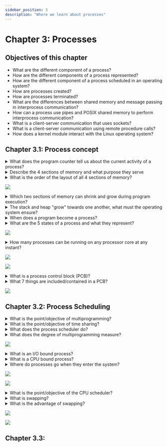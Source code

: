 ```yaml
---
sidebar_position: 3
description: "Where we learn about processes"
---
```


# Chapter 3: Processes

## Objectives of this chapter

- What are the different component of a process?
- How are the different components of a process represented?
- How are the different component of a process scheduled in an operating system?
- How are processes created?
- How are processes terminated?
- What are the differences between shared memory and message passing in interprocess communication?
- How can a process use pipes and POSIX shared memory to perform interprocess communication?
- What is a client-server communication that uses sockets?
- What is a client-server communication using remote procedure calls?
- How does a kernel module interact with the Linux operating system?

## Chapter 3.1: Process concept

<details>
    <summary>What does the program counter tell us about the current activity of a process?</summary>
    <div>The program counter is used to represent the status of the currentactivity of a process</div>
</details>

<details>
    <summary>Describe the 4 sections of memory and what purpose they serve</summary>
    <ul>
        <li>Text: where executable code lives</li>
        <li>Data: where global variables live</li>
        <li>Heap: memory allocated dynamically during runtime</li>
        <li>Stack: temp data storage for function calling (function parameters, return addresses, and local variables live here)</li>
    </ul>
</details>

<details>
    <summary>What is the order of the layout of all 4 sections of memory?</summary>
    <ol>
        <li>Stack</li>
        <li>Heap</li>
        <li>Data</li>
        <li>Text</li>
    </ol>
</details>

![](./assets/f3.1.1.png)

<details>
    <summary>Which two sections of memory can shrink and grow during program execution?</summary>
    <div>Stack and heap</div>
</details>

<details>
    <summary>The stack and heap "grow" towards one another, what must the operating system ensure?</summary>
    <div>The operating system must ensure that they don't overlap each other</div>
</details>

<details>
    <summary>When does a program become a process?</summary>
    <div>When the program's executable file is loaded into memory</div>
</details>

<details>
    <summary>What are the 5 states of a process and what they represent?</summary>
    <ul>
        <li>New: the process is being created</li>
        <li>Running: Instructions are being executed</li>
        <li>Waiting: Process is waiting for some event to occur</li>
        <li>Ready: Process is waiting to be given to a processor</li>
        <li>Terminated process is done executing</li>
    </ul>
</details>

![](./assets/memory-layout-of-a-c-program.png)

<details>
    <summary>How many processes can be running on any processor core at any instant?</summary>
    <div>Only one!</div>
</details>

![](./assets/pa3.1.1.png)

![](./assets/pa3.1.2.png)

<details>
    <summary>What is a process control block (PCB)?</summary>
    <div>It is the way each process is represented in an operating system</div>
</details>

<details>
    <summary>What 7 things are included/contained in a PCB?</summary>
    <ul>
        <li>Process state: Self-explanatory</li>
        <li>Program counter: Indicates where the next instruction for this process is</li>
        <li>CPU registers</li>
        <li>CPU-scheduling information</li>
        <li>Memory-management information</li>
        <li>Accounting information</li>
        <li>I/O status information</li>
    </ul>
</details>

![](./assets/sg3.1.png)

## Chapter 3.2: Process Scheduling

<details>
    <summary>What is the point/objective of multiprogramming?</summary>
    <div>To maximize CPU utliziation and have some process running at all times</div>
</details>

<details>
    <summary>What is the point/objective of time sharing?</summary>
    <div>To make the CPU switch among processess so frequently that you can interact with each of them while they're running</div>
</details>

<details>
    <summary>What does the process scheduler do?</summary>
    <div>It selects an available process for program execution by a core</div>
</details>

<details>
    <summary>What does the degree of multiprogramming measure?</summary>
    <div>The number of processes currently in memory</div>
</details>

![](./assets/process-representation-in-linux.png)

<details>
    <summary>What is an I/O bound process?</summary>
    <div>A process that spends most of its time doing I/O stuff</div>
</details>

<details>
    <summary>What is a CPU bound process?</summary>
    <div>A process that spends most of its time doing computations</div>
</details>

<details>
    <summary>Where do processes go when they enter the system?</summary>
    <div>The ready queue!</div>
</details>

![](./assets/f3.2.1.png)

![](./assets/f3.2.2.png)

<details>
    <summary>What is the point/objective of the CPU scheduler?</summary>
    <div>It is to select a process in the ready queue and assign it to a CPU core</div>
</details>

<details>
    <summary>What is swapping?</summary>
    <div>It is a CPU scheduling scheme where a process is swapped out of from memory to disk, then later swapped in exactly where it left off</div>
</details>

<details>
    <summary>What is the advantage of swapping?</summary>
    <div>Lower degree of multiprogramming</div>
</details>

![](./assets/pa3.2.1.png)

![](./assets/sg3.2.png)

## Chapter 3.3: 
